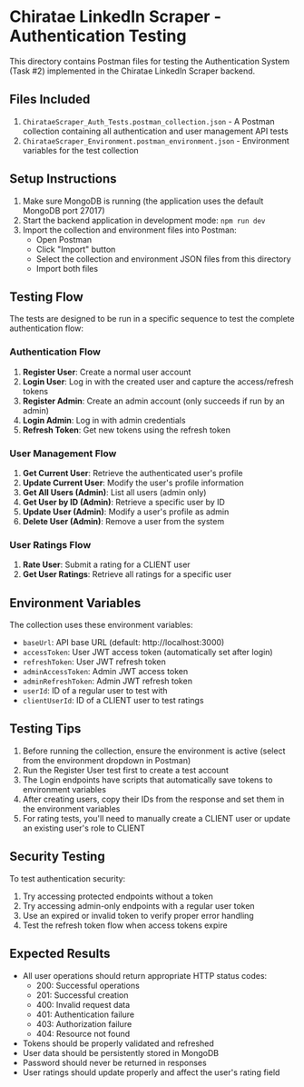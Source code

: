 # Chiratae LinkedIn Scraper - Authentication Testing

This directory contains Postman files for testing the Authentication System (Task #2) implemented in the Chiratae LinkedIn Scraper backend.

## Files Included

1. `ChirataeScraper_Auth_Tests.postman_collection.json` - A Postman collection containing all authentication and user management API tests
2. `ChirataeScraper_Environment.postman_environment.json` - Environment variables for the test collection

## Setup Instructions

1. Make sure MongoDB is running (the application uses the default MongoDB port 27017)
2. Start the backend application in development mode: `npm run dev`
3. Import the collection and environment files into Postman:
   - Open Postman
   - Click "Import" button
   - Select the collection and environment JSON files from this directory
   - Import both files

## Testing Flow

The tests are designed to be run in a specific sequence to test the complete authentication flow:

### Authentication Flow
1. **Register User**: Create a normal user account
2. **Login User**: Log in with the created user and capture the access/refresh tokens
3. **Register Admin**: Create an admin account (only succeeds if run by an admin)
4. **Login Admin**: Log in with admin credentials
5. **Refresh Token**: Get new tokens using the refresh token

### User Management Flow
1. **Get Current User**: Retrieve the authenticated user's profile
2. **Update Current User**: Modify the user's profile information
3. **Get All Users (Admin)**: List all users (admin only)
4. **Get User by ID (Admin)**: Retrieve a specific user by ID
5. **Update User (Admin)**: Modify a user's profile as admin
6. **Delete User (Admin)**: Remove a user from the system

### User Ratings Flow
1. **Rate User**: Submit a rating for a CLIENT user
2. **Get User Ratings**: Retrieve all ratings for a specific user

## Environment Variables

The collection uses these environment variables:
- `baseUrl`: API base URL (default: http://localhost:3000)
- `accessToken`: User JWT access token (automatically set after login)
- `refreshToken`: User JWT refresh token
- `adminAccessToken`: Admin JWT access token
- `adminRefreshToken`: Admin JWT refresh token
- `userId`: ID of a regular user to test with
- `clientUserId`: ID of a CLIENT user to test ratings

## Testing Tips

1. Before running the collection, ensure the environment is active (select from the environment dropdown in Postman)
2. Run the Register User test first to create a test account
3. The Login endpoints have scripts that automatically save tokens to environment variables
4. After creating users, copy their IDs from the response and set them in the environment variables
5. For rating tests, you'll need to manually create a CLIENT user or update an existing user's role to CLIENT

## Security Testing

To test authentication security:
1. Try accessing protected endpoints without a token
2. Try accessing admin-only endpoints with a regular user token
3. Use an expired or invalid token to verify proper error handling
4. Test the refresh token flow when access tokens expire

## Expected Results

- All user operations should return appropriate HTTP status codes:
  - 200: Successful operations
  - 201: Successful creation
  - 400: Invalid request data
  - 401: Authentication failure
  - 403: Authorization failure
  - 404: Resource not found
- Tokens should be properly validated and refreshed
- User data should be persistently stored in MongoDB
- Password should never be returned in responses
- User ratings should update properly and affect the user's rating field
